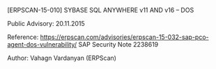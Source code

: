 [ERPSCAN-15-010] SYBASE SQL ANYWHERE v11 AND v16 – DOS

Public Advisory: 20.11.2015

Reference: https://erpscan.com/advisories/erpscan-15-032-sap-pco-agent-dos-vulnerability/
		   SAP Security Note 2238619
		   
Author: Vahagn Vardanyan (ERPScan)
